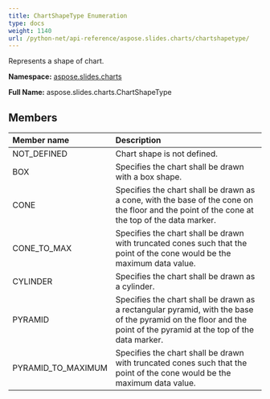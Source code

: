 ```yaml
---
title: ChartShapeType Enumeration
type: docs
weight: 1140
url: /python-net/api-reference/aspose.slides.charts/chartshapetype/
---
```


Represents a shape of chart.

**Namespace:** [aspose.slides.charts](/slides/python-net/api-reference/aspose.slides.charts/)

**Full Name:** aspose.slides.charts.ChartShapeType



## **Members**
|**Member name**|**Description**|
| :- | :- |
|NOT_DEFINED|Chart shape is not defined.|
|BOX|Specifies the chart shall be drawn with a box shape.|
|CONE|Specifies the chart shall be drawn as a cone, with the base of the cone on the floor and the point of the cone at the top of the data marker.|
|CONE_TO_MAX|Specifies the chart shall be drawn with truncated cones such that the point of the cone would be the maximum data value.|
|CYLINDER|Specifies the chart shall be drawn as a cylinder.|
|PYRAMID|Specifies the chart shall be drawn as a rectangular pyramid, with the base of the pyramid on the floor and the point of the pyramid at the top of the data marker.|
|PYRAMID_TO_MAXIMUM|Specifies the chart shall be drawn with truncated cones such that the point of the cone would be the maximum data value.|
